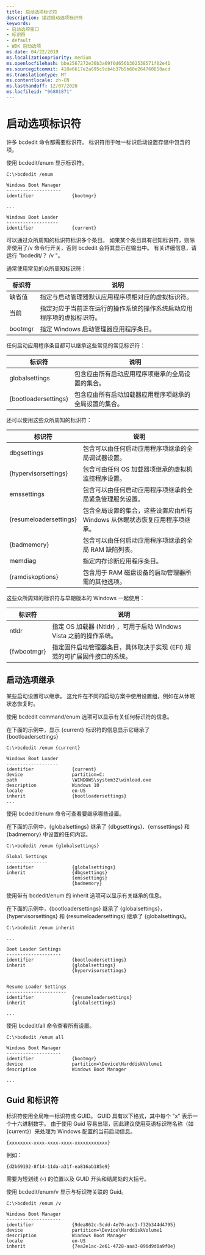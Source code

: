```yaml
---
title: 启动选项标识符
description: 描述启动选项标识符
keywords:
- 启动选项窗口
- 标识符
- default
- WDK 启动选项
ms.date: 04/22/2019
ms.localizationpriority: medium
ms.openlocfilehash: bbe2567272e36b3a69f0d656b302538571f02e41
ms.sourcegitcommit: 418e6617e2a695c9cb4b37b5b60e264760858acd
ms.translationtype: MT
ms.contentlocale: zh-CN
ms.lasthandoff: 12/07/2020
ms.locfileid: "96801871"
---
```

# <a name="boot-options-identifiers"></a>启动选项标识符

许多 bcdedit 命令都需要标识符。 标识符用于唯一标识启动设置存储中包含的项。 

使用 bcdedit/enum 显示标识符。

```console
C:\>bcdedit /enum

Windows Boot Manager
--------------------
identifier              {bootmgr}

...

Windows Boot Loader
-------------------
identifier              {current}

```

可以通过众所周知的标识符标识多个条目。 如果某个条目具有已知标识符，则除非使用了/v 命令行开关，否则 bcdedit 会将其显示在输出中。 有关详细信息，请运行 "bcdedit/？ /v "。

通常使用常见的众所周知标识符：

| 标识符           | 说明
|-----------------------|----------------------------------------------------------------------|
|    缺省值          |     指定与启动管理器默认应用程序项相对应的虚拟标识符。 | 
|    当前          |     指定对应于当前正在运行的操作系统的操作系统启动应用程序项的虚拟标识符。 |
|    bootmgr          |     指定 Windows 启动管理器应用程序条目。 |

任何启动应用程序条目都可以继承这些常见的常见标识符：

| 标识符           | 说明
|-----------------------|----------------------------------------------------------------------|
|    globalsettings    |    包含应由所有启动应用程序项继承的全局设置的集合。 |
|   {bootloadersettings} |   包含应由所有启动加载器应用程序项继承的全局设置的集合。 |

还可以使用这些众所周知的标识符：

| 标识符           | 说明
|-----------------------|----------------------------------------------------------------------|
|    dbgsettings       |    包含可以由任何启动应用程序项继承的全局调试器设置。 |
|    {hypervisorsettings} |   包含可由任何 OS 加载器项继承的虚拟机监控程序设置。 |
|    emssettings       |  包含可以由任何启动应用程序项继承的全局紧急管理服务设置。 |
|    {resumeloadersettings} | 包含全局设置的集合，这些设置应由所有 Windows 从休眠状态恢复应用程序项继承。 |
|    {badmemory}         |    包含可以由任何启动应用程序项继承的全局 RAM 缺陷列表。 |
|   memdiag           |    指定内存诊断应用程序条目。 |
|    {ramdiskoptions}    |   包含用于 RAM 磁盘设备的启动管理器所需的其他选项。 |

这些众所周知的标识符与早期版本的 Windows 一起使用：

| 标识符           | 说明
|-----------------------|----------------------------------------------------------------------|
|    ntldr            |     指定 OS 加载器 (Ntldr) ，可用于启动 Windows Vista 之前的操作系统。|
|    {fwbootmgr}        |     指定固件启动管理器条目，具体取决于实现 (EFI) 规范的可扩展固件接口的系统。|

## <a name="boot-option-inheritance"></a>启动选项继承

某些启动设置可以继承。 这允许在不同的启动方案中使用设置组，例如在从休眠状态恢复时。

使用 bcdedit command/enum 选项可以显示有关任何标识符的信息。

在下面的示例中，显示 {current} 标识符的信息显示它继承了 {bootloadersettings}

```console
C:\>bcdedit /enum {current}

Windows Boot Loader
-------------------
identifier              {current}
device                  partition=C:
path                    \WINDOWS\system32\winload.exe
description             Windows 10
locale                  en-US
inherit                 {bootloadersettings}
...
```

使用 bcdedit/enum 命令可查看要继承哪些设置。

在下面的示例中，{globalsettings} 继承了 {dbgsettings}、{emssettings} 和 {badmemory} 中设置的任何内容。

```console
C:\>bcdedit /enum {globalsettings}

Global Settings
---------------
identifier              {globalsettings}
inherit                 {dbgsettings}
                        {emssettings}
                        {badmemory}
```

使用带有 bcdedit/enum 的 inherit 选项可以显示有关继承的信息。

在下面的示例中，{bootloadersettings} 继承了 {globalsettings}，{hypervisorsettings} 和 {resumeloadersettings} 继承了 {globalsettings}。

```console
C:\>bcdedit /enum inherit

...

Boot Loader Settings
--------------------
identifier              {bootloadersettings}
inherit                 {globalsettings}
                        {hypervisorsettings}


Resume Loader Settings
----------------------
identifier              {resumeloadersettings}
inherit                 {globalsettings}

...

```

使用 bcdedit/all 命令查看所有设置。  

```console
C:\>bcdedit /enum all

Windows Boot Manager
--------------------
identifier              {bootmgr}
device                  partition=\Device\HarddiskVolume1
description             Windows Boot Manager

...

```

## <a name="guids-and-identifiers"></a>Guid 和标识符

标识符使用全局唯一标识符或 GUID。 GUID 具有以下格式，其中每个 "x" 表示一个十六进制数字。 由于使用 Guid 容易出错，因此建议使用英语标识符名称（如 {current}）来处理为 Windows 配置的当前启动信息。

```guid
{xxxxxxxx-xxxx-xxxx-xxxx-xxxxxxxxxxxx}
```

例如：

```guid
{d2b69192-8f14-11da-a31f-ea816ab185e9}
```
需要为短划线 (-) 的位置以及 GUID 开头和结尾处的大括号。

使用 bcdedit/enum/v 显示与标识符关联的 Guid。

```console
C:\>bcdedit /enum /v

Windows Boot Manager
--------------------
identifier              {9dea862c-5cdd-4e70-acc1-f32b344d4795}
device                  partition=\Device\HarddiskVolume1
description             Windows Boot Manager
locale                  en-US
inherit                 {7ea2e1ac-2e61-4728-aaa3-896d9d0a9f0e}
```
